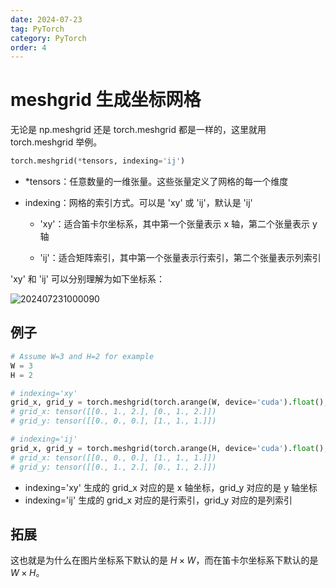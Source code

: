 ```yaml
---
date: 2024-07-23
tag: PyTorch
category: PyTorch
order: 4
---
```


# meshgrid 生成坐标网格

无论是 np.meshgrid 还是 torch.meshgrid 都是一样的，这里就用 torch.meshgrid 举例。

```python
torch.meshgrid(*tensors, indexing='ij')
```

- *tensors：任意数量的一维张量。这些张量定义了网格的每一个维度

- indexing：网格的索引方式。可以是 'xy' 或 'ij'，默认是 'ij'

  - 'xy'：适合笛卡尔坐标系，其中第一个张量表示 x 轴，第二个张量表示 y 轴

  - 'ij'：适合矩阵索引，其中第一个张量表示行索引，第二个张量表示列索引

'xy' 和 'ij' 可以分别理解为如下坐标系：

![202407231000090](https://rocyan.oss-cn-hangzhou.aliyuncs.com/blog/202407290919991.png)

## 例子

```python
# Assume W=3 and H=2 for example
W = 3
H = 2

# indexing='xy'
grid_x, grid_y = torch.meshgrid(torch.arange(W, device='cuda').float(), torch.arange(H, device='cuda').float(), indexing='xy')
# grid_x: tensor([[0., 1., 2.], [0., 1., 2.]])
# grid_y: tensor([[0., 0., 0.], [1., 1., 1.]])

# indexing='ij'
grid_x, grid_y = torch.meshgrid(torch.arange(H, device='cuda').float(), torch.arange(W, device='cuda').float(), indexing='ij')
# grid_x: tensor([[0., 0., 0.], [1., 1., 1.]])
# grid_y: tensor([[0., 1., 2.], [0., 1., 2.]])
```

- indexing='xy' 生成的 grid_x 对应的是 x 轴坐标，grid_y 对应的是 y 轴坐标
- indexing='ij' 生成的 grid_x 对应的是行索引，grid_y 对应的是列索引

## 拓展

这也就是为什么在图片坐标系下默认的是 $H\times W$，而在笛卡尔坐标系下默认的是 $W\times H$。
